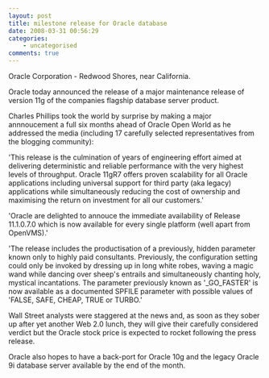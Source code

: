 ```yaml
---
layout: post
title: milestone release for Oracle database
date: 2008-03-31 00:56:29
categories:
    - uncategorised
comments: true
---
```

Oracle Corporation - Redwood Shores, near California.

Oracle today announced the release of a major maintenance release of
version 11g of the companies flagship database server product.

Charles Phillips took the world by surprise by making a major
annnoucement a full six months ahead of Oracle Open World as he
addressed the media (including 17 carefully selected representatives
from the blogging community):

'This release is the culmination of years of engineering effort aimed at
delivering deterministic and reliable performance with the very highest
levels of throughput. Oracle 11gR7 offers proven scalability for all
Oracle applications including universal support for third party (aka
legacy) applications while simultaneously reducing the cost of ownership
and maximising the return on investment for all our customers.'

'Oracle are delighted to annouce the immediate availability of Release
11.1.0.7.0 which is now available for every single platform (well apart
from OpenVMS).'

'The release includes the productisation of a previously, hidden
parameter known only to highly paid consultants. Previously, the
configuration setting could only be invoked by dressing up in long white
robes, waving a magic wand while dancing over sheep's entrails and
simultaneously chanting holy, mystical incantations. The parameter
previously known as '\_GO\_FASTER' is now available as a documented
SPFILE parameter with possible values of 'FALSE, SAFE, CHEAP, TRUE or
TURBO.'

Wall Street analysts were staggered at the news and, as soon as they
sober up after yet another Web 2.0 lunch, they will give their carefully
considered verdict but the Oracle stock price is expected to rocket
following the press release.

Oracle also hopes to have a back-port for Oracle 10g and the legacy
Oracle 9i database server available by the end of the month.
